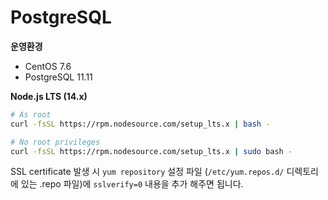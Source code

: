 # PostgreSQL

**운영환경**
* CentOS 7.6
* PostgreSQL 11.11

**Node.js LTS (14.x)**
```sh
# As root
curl -fsSL https://rpm.nodesource.com/setup_lts.x | bash -

# No root privileges
curl -fsSL https://rpm.nodesource.com/setup_lts.x | sudo bash -
```

SSL certificate 발생 시 `yum repository` 설정 파일 (`/etc/yum.repos.d/` 디렉토리에 있는 .repo 파일)에 `sslverify=0` 내용을 추가 해주면 됩니다.
